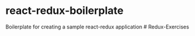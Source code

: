 # react-redux-boilerplate
Boilerplate for creating a sample react-redux application
#   R e d u x - E x e r c i s e s  
 